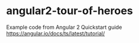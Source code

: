 # angular2-tour-of-heroes

Example code from Angular 2 Quickstart guide
https://angular.io/docs/ts/latest/tutorial/
